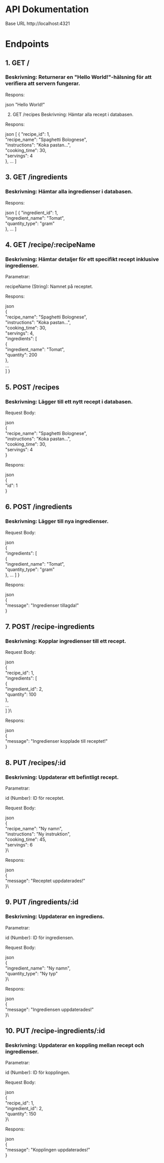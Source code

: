 # API Dokumentation
Base URL
http://localhost:4321

# Endpoints

## 1. GET /

### Beskrivning: Returnerar en "Hello World!"-hälsning för att verifiera att servern fungerar.

Respons:

json
"Hello World!"

2. GET /recipes
Beskrivning: Hämtar alla recept i databasen.

Respons:

json
[
  {
    "recipe_id": 1,\
    "recipe_name": "Spaghetti Bolognese",\
    "instructions": "Koka pastan...",\
    "cooking_time": 30,\
    "servings": 4\
  },
  ...
]

## 3. GET /ingredients

### Beskrivning: Hämtar alla ingredienser i databasen.

Respons:

json
[
  {
    "ingredient_id": 1,\
    "ingredient_name": "Tomat",\
    "quantity_type": "gram"\
  },
  ...
]

## 4. GET /recipe/:recipeName

### Beskrivning: Hämtar detaljer för ett specifikt recept inklusive ingredienser.

Parametrar:

recipeName (String): Namnet på receptet.

Respons:

json\
{\
"recipe_name": "Spaghetti Bolognese",\
  "instructions": "Koka pastan...",\
  "cooking_time": 30,\
  "servings": 4,\
  "ingredients": [\
    {\
      "ingredient_name": "Tomat",\
      "quantity": 200\
    },\
    ...\
  ]
}

## 5. POST /recipes

### Beskrivning: Lägger till ett nytt recept i databasen.

Request Body:

json\
{\
  "recipe_name": "Spaghetti Bolognese",\
  "instructions": "Koka pastan...",\
  "cooking_time": 30,\
  "servings": 4\
}

Respons:

json\
{\
  "id": 1\
}

## 6. POST /ingredients

### Beskrivning: Lägger till nya ingredienser.

Request Body:

json\
{\
  "ingredients": [\
    {\
      "ingredient_name": "Tomat",\
      "quantity_type": "gram"\
    },
    ...
  ]
}

Respons:

json\
{\
  "message": "Ingredienser tillagda!"\
}

## 7. POST /recipe-ingredients

### Beskrivning: Kopplar ingredienser till ett recept.

Request Body:

json\
{\
  "recipe_id": 1,\
  "ingredients": [\
    {\
      "ingredient_id": 2,\
      "quantity": 100\
    },\
    ...\
  ]
}\

Respons:

json\
{\
  "message": "Ingredienser kopplade till receptet!"\
}
## 8. PUT /recipes/:id

### Beskrivning: Uppdaterar ett befintligt recept.

Parametrar:

id (Number): ID för receptet.

Request Body:

json\
{\
  "recipe_name": "Ny namn",\
  "instructions": "Ny instruktion",\
  "cooking_time": 45,\
  "servings": 6\
}\

Respons:

json\
{\
  "message": "Receptet uppdaterades!"\
}\
## 9. PUT /ingredients/:id

### Beskrivning: Uppdaterar en ingrediens.

Parametrar:

id (Number): ID för ingrediensen.

Request Body:

json\
{\
  "ingredient_name": "Ny namn",\
  "quantity_type": "Ny typ"\
}\

Respons:

json\
{\
  "message": "Ingrediensen uppdaterades!"\
}\

## 10. PUT /recipe-ingredients/:id

### Beskrivning: Uppdaterar en koppling mellan recept och ingredienser.

Parametrar:

id (Number): ID för kopplingen.

Request Body:

json\
{\
  "recipe_id": 1,\
  "ingredient_id": 2,\
  "quantity": 150\
}\

Respons:

json\
{\
  "message": "Kopplingen uppdaterades!"\
}